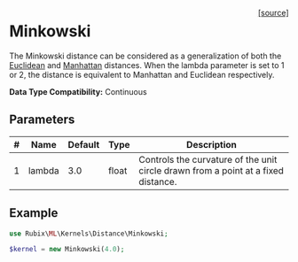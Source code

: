 <span style="float:right;"><a href="https://github.com/RubixML/ML/blob/master/src/Kernels/Distance/Minkowski.php">[source]</a></span>

# Minkowski
The Minkowski distance can be considered as a generalization of both the [Euclidean](euclidean.md) and [Manhattan](manhattan.md) distances. When the lambda parameter is set to 1 or 2, the distance is equivalent to Manhattan and Euclidean respectively.

**Data Type Compatibility:** Continuous

## Parameters
| # | Name | Default | Type | Description |
|---|---|---|---|---|
| 1 | lambda | 3.0 | float | Controls the curvature of the unit circle drawn from a point at a fixed distance. |

## Example
```php
use Rubix\ML\Kernels\Distance\Minkowski;

$kernel = new Minkowski(4.0);
```